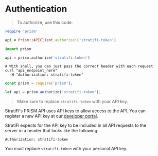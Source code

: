 # Authentication

> To authorize, use this code:

```ruby
require 'prism'

api = Prism::APIClient.authorize!('stratifi-token')
```

```python
import prism

api = prism.authorize('stratifi-token')
```

```shell
# With shell, you can just pass the correct header with each request
curl "api_endpoint_here"
  -H "Authorization: stratifi-token"
```

```javascript
const prism = require('prism');

let api = prism.authorize('stratifi-token');
```

> Make sure to replace `stratifi-token` with your API key.

StratiFi's PRISM API uses API keys to allow access to the API. You can register a new API key at our [developer portal](http://example.com/developers).

StratiFi expects for the API key to be included in all API requests to the server in a header that looks like the following:

`Authorization: stratifi-token`

<aside class="notice">
You must replace <code>stratifi-token</code> with your personal API key.
</aside>

